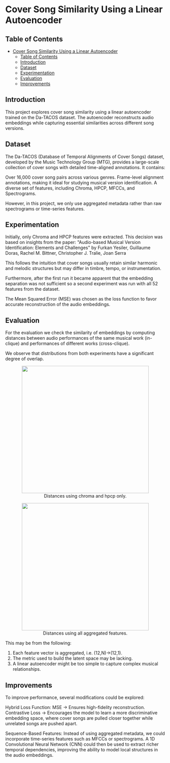 # Cover Song Similarity Using a Linear Autoencoder
## Table of Contents
- [Cover Song Similarity Using a Linear Autoencoder](#cover-song-similarity-using-a-linear-autoencoder)
  - [Table of Contents](#table-of-contents)
  - [Introduction](#introduction)
  - [Dataset](#dataset)
  - [Experimentation](#experimentation)
  - [Evaluation](#evaluation)
  - [Improvements](#improvements)
## Introduction
This project explores cover song similarity using a linear autoencoder trained on the Da-TACOS dataset. The autoencoder reconstructs audio embeddings while capturing essential similarities across different song versions.

## Dataset
The Da-TACOS (Database of Temporal Alignments of Cover Songs) dataset, developed by the Music Technology Group (MTG), provides a large-scale collection of cover songs with detailed time-aligned annotations. It contains:

Over 16,000 cover song pairs across various genres.
Frame-level alignment annotations, making it ideal for studying musical version identification.
A diverse set of features, including Chroma, HPCP, MFCCs, and Spectrograms.

However, in this project, we only use aggregated metadata rather than raw spectrograms or time-series features.

## Experimentation
Initially, only Chroma and HPCP features were extracted. This decision was based on insights from the paper:
"Audio-based Musical Version Identification: Elements and Challenges"
by Furkan Yesiler, Guillaume Doras, Rachel M. Bittner, Christopher J. Tralie, Joan Serra

This follows the intuition that cover songs usually retain similar harmonic and melodic structures but may differ in timbre, tempo, or instrumentation.

Furthermore, after the first run it became apparent that the embedding separation was not sufficient so a second experiment was run with all 52 features from the dataset.

The Mean Squared Error (MSE) was chosen as the loss function to favor accurate reconstruction of the audio embeddings.

## Evaluation
For the evaluation we check the similarity of embeddings by computing distances between audio performances of the same musical work (in-clique) and performances of different works (cross-clique).

We observe that distributions from both experiments have a significant degree of overlap.

<div style="text-align: center;">
  <figure>
    <img src="https://github.com/user-attachments/assets/91dd6bde-2fbc-4da3-a935-a49946f30bc4" width="400">
    <figcaption>Distances using chroma and hpcp only.</figcaption>
  </figure>
  <figure>
    <img src="https://github.com/user-attachments/assets/0fb746d6-d098-46c4-81d2-bd9005825446" width="400">
    <figcaption>Distances using all aggregated features.</figcaption>
  </figure>
</div>



This may be from the following:
 1. Each feature vector is aggregated, i.e. (12,N)->(12,1).
 2. The metric used to build the latent space may be lacking.
 3. A linear autoencoder might be too simple to capture complex musical relationships.

## Improvements
To improve performance, several modifications could be explored:

Hybrid Loss Function:
MSE → Ensures high-fidelity reconstruction.
Contrastive Loss → Encourages the model to learn a more discriminative embedding space, where cover songs are pulled closer together while unrelated songs are pushed apart.

Sequence-Based Features:
Instead of using aggregated metadata, we could incorporate time-series features such as MFCCs or spectrograms.
A 1D Convolutional Neural Network (CNN) could then be used to extract richer temporal dependencies, improving the ability to model local structures in the audio embeddings.
